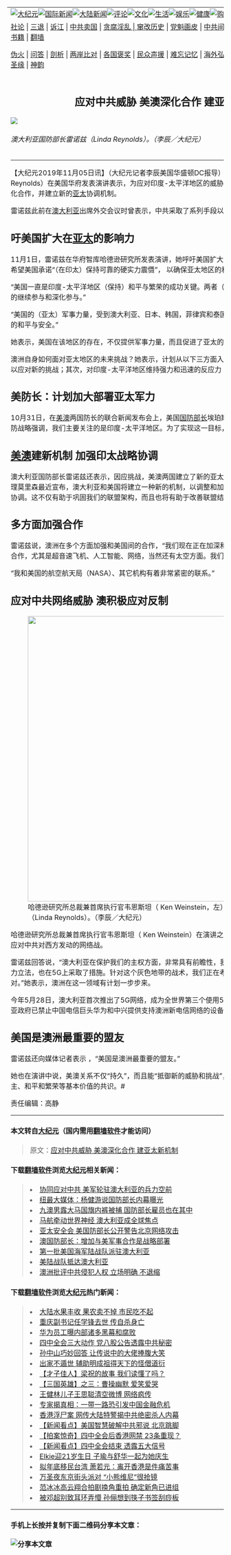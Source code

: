 <a name="1" id="1" target="_blank"></a><span id="1"></span>
<table border="0"><tr><td colspan="2" VALIGN=TOP><a href="https://github.com/cqlwsw285/djy/blob/master/gb/nsc413.md#1"><img src="https://gitlab.com/szzdlab/www/raw/master/t/djy/1.jpg" title="大纪元"></a><a href="https://github.com/cqlwsw285/djy/blob/master/gb/n24hr.md#1"><img src="https://gitlab.com/szzdlab/www/raw/master/t/djy/3.jpg" title="国际新闻"></a><a href="https://github.com/cqlwsw285/djy/blob/master/gb/nsc413.md#1"><img src="https://gitlab.com/szzdlab/www/raw/master/t/djy/4.jpg" title="大陆新闻"></a><a href="https://github.com/cqlwsw285/djy/blob/master/gb/news392.md#1"><img src="https://gitlab.com/szzdlab/www/raw/master/t/djy/5.jpg" title="评论"></a><a href="https://github.com/cqlwsw285/djy/blob/master/gb/news2007.md#1"><img src="https://gitlab.com/szzdlab/www/raw/master/t/djy/6.jpg" title="文化"></a><a href="https://github.com/cqlwsw285/djy/blob/master/gb/news2008.md#1"><img src="https://gitlab.com/szzdlab/www/raw/master/t/djy/7.jpg" title="生活"></a><a href="https://github.com/cqlwsw285/djy/blob/master/gb/ncyule.md#1"><img src="https://gitlab.com/szzdlab/www/raw/master/t/djy/8.jpg" title="娱乐"></a><a href="https://github.com/cqlwsw285/djy/blob/master/gb/nsc1002.md#1"><img src="https://gitlab.com/szzdlab/www/raw/master/t/djy/9.jpg" title="健康"><a href="https://www.youlucky.com"><img src="https://gitlab.com/szzdlab/www/raw/master/t/djy/10.jpg" title="购物"></a><a href="https://www.supportepoch.org/donation?utm_medium=epochtimes&utm_source=referral&utm_campaign=donate_button_djyhomepage"><img src="https://gitlab.com/szzdlab/www/raw/master/t/djy/12.jpg" title="捐款"></a></td></tr>
<tr><td colspan="2" VALIGN=TOP><a target="_blank" href="https://github.com/cqlwsw285/djy/blob/master/gb/9p.md#1">社论</a> | <a target="_blank" href="https://github.com/cqlwsw285/djy/blob/master/gb/nf5657.md#1">三退</a> | <a target="_blank" href="https://github.com/cqlwsw285/djy/blob/master/gb/nf6123.md#1">诉江</a> | <a target="_blank" href="https://github.com/cqlwsw285/djy/blob/master/gb/nf1176117.md#1">中共卖国</a> | <a target="_blank" href="https://github.com/cqlwsw285/djy/blob/master/gb/nf5773.md#1">贪腐淫乱 | <a target="_blank" href="https://github.com/cqlwsw285/djy/blob/master/gb/nf1176115.md#1">窜改历史</a> | <a target="_blank" href="https://github.com/cqlwsw285/djy/blob/master/gb/nf1176107.md#1">党魁画皮</a> | <a target="_blank" href="https://github.com/cqlwsw285/djy/blob/master/gb/nf1320400.md#1">中共间谍</a> | <a target="_blank" href="https://github.com/cqlwsw285/djy/blob/master/gb/nf1176114.md#1">破坏传统</a> | <a target="_blank" href="https://github.com/cqlwsw285/djy/blob/master/gb/nf5287.md#1">恶贯满盈</a> | <a target="_blank" href="https://github.com/cqlwsw285/djy/blob/master/gb/ncid278.md#1">人权</a> | <a target="_blank" href="https://github.com/cqlwsw285/djy/blob/master/gb/nf1176111.md#1">迫害</a> | <a target="_blank" href="https://github.com/cqlwsw285/djy/blob/master/gb/nf1235328.md#1">书籍</a> | <a target="_blank" href="https://github.com/cqlwsw285/www/blob/master/README.md?zsrh#1">翻墙</a></p><p><a target="_blank" href="https://github.com/cqlwsw285/djy/blob/master/gb/nf5562.md#1">伪火</a> | <a target="_blank" href="https://github.com/cqlwsw285/djy/blob/master/gb/nf4378.md#1">问答</a> | <a target="_blank" href="https://github.com/cqlwsw285/djy/blob/master/gb/nf5792.md#1">剖析</a> | <a target="_blank" href="https://github.com/cqlwsw285/djy/blob/master/gb/nf5735.md#1">两岸比对</a> | <a target="_blank" href="https://github.com/cqlwsw285/djy/blob/master/gb/nf6119.md#1">各国褒奖</a> | <a target="_blank" href="https://github.com/cqlwsw285/djy/blob/master/gb/nf6120.md#1">民众声援</a> | <a target="_blank" href="https://github.com/cqlwsw285/djy/blob/master/gb/nf1188594.md#1">难忘记忆</a> | <a target="_blank" href="https://github.com/cqlwsw285/djy/blob/master/gb/nf3180.md#1">海外弘传</a> | <a target="_blank" href="https://github.com/cqlwsw285/djy/blob/master/gb/nf5410.md#1">万人上访</a> | <a target="_blank" href="https://github.com/cqlwsw285/ntdtv/blob/master/gb/prog1530_1.md#1">和平抗议</a> | <a target="_blank" href="https://github.com/cqlwsw285/djy/blob/master/gb/nf4386.md#1">支持</a> | <a target="_blank" href="https://github.com/cqlwsw285/djy/blob/master/gb/nf4389.md#1">真相</a> | <a target="_blank" href="https://github.com/cqlwsw285/djy/blob/master/gb/nf5790.md#1">圣缘</a> | <a target="_blank" href="https://github.com/cqlwsw285/djy/blob/master/gb/nf4786.md#1">神韵</a></td></tr>
<tr><td VALIGN=TOP width="626"><h2 align=center>应对中共威胁 美澳深化合作 建亚太新机制</h2>
<img src="http://i.epochtimes.com/assets/uploads/2019/11/a-1-600x400.jpg" />
<h6>澳大利亚国防部长雷诺兹（Linda Reynolds）。（李辰／大纪元）
</h6>
<hr>
<p>【大纪元2019年11月05日讯】（大纪元记者李辰美国华盛顿DC报导）<a href="https://github.com/cqlwsw285/djy/blob/master/gb/tag/%E6%BE%B3%E5%A4%A7%E5%88%A9%E4%BA%9A.md">澳大利亚</a><a href="https://github.com/cqlwsw285/djy/blob/master/gb/tag/%E5%9B%BD%E9%98%B2%E9%83%A8%E9%95%BF.md">国防部长</a>雷诺兹（Linda Reynolds）在美国华府发表演讲表示，为应对印度-太平洋地区的威胁和挑战，澳洲和美国正在加强和深化合作，并建立新的<a href="https://github.com/cqlwsw285/djy/blob/master/gb/tag/%E4%BA%9A%E5%A4%AA.md">亚太</a>协调机制。</p>
<p>雷诺兹此前在<a href="https://github.com/cqlwsw285/djy/blob/master/gb/tag/%E6%BE%B3%E5%A4%A7%E5%88%A9%E4%BA%9A.md">澳大利亚</a>出席外交会议时曾表示，中共采取了系列手段以破坏印太地区稳定。</p>
<h2>吁美国扩大在<a href="https://github.com/cqlwsw285/djy/blob/master/gb/tag/%E4%BA%9A%E5%A4%AA.md">亚太</a>的影响力</h2>
<p>11月1日，雷诺兹在华府智库哈德逊研究所发表演讲，她呼吁美国扩大在亚太的影响力。她说，澳大利亚希望美国承诺“（在印太）保持可靠的硬实力震慑”， 以确保亚太地区的和平。</p>
<p>“美国一直是印度-太平洋地区（保持）和平与繁荣的成功关键。两者（和平与繁荣）的未来都取决于美国的继续参与和深化参与。”</p>
<p>“美国的（亚太）军事力量，受到澳大利亚、日本、韩国，菲律宾和泰国的支持，长期以来维护了该地区的和平与安全。”</p>
<p>她表示，美国在该地区的存在，不仅提供军事力量，而且促进了亚太的经济增长和民主体制改善。</p>
<p>澳洲自身如何面对亚太地区的未来挑战？她表示，计划从以下三方面入手：“首先，确保我们的震慑力，以应对新的挑战；其次，对印度-太平洋地区维持强力和迅速的反应力；第三，加强军事和技术优势。”</p>
<h2>美防长：计划加大部署亚太军力</h2>
<p>10月31日，在<a href="https://github.com/cqlwsw285/djy/blob/master/gb/tag/%E7%BE%8E%E6%BE%B3.md">美澳</a>两国防长的联合新闻发布会上，美国<a href="https://github.com/cqlwsw285/djy/blob/master/gb/tag/%E5%9B%BD%E9%98%B2%E9%83%A8%E9%95%BF.md">国防部长</a>埃珀斯（Mark Esper）表示，“我们的国防战略强调，我们主要关注的是印度-太平洋地区。为了实现这一目标，需要将军力重新部署到该地区 。”</p>
<h2><a href="https://github.com/cqlwsw285/djy/blob/master/gb/tag/%E7%BE%8E%E6%BE%B3.md">美澳</a>建新机制 加强印太战略协调</h2>
<p>澳大利亚国防部长雷诺兹还表示，因应挑战，美澳两国建立了新的亚太战略协调机制。她说，“（澳洲）总理莫里森最近宣布，澳大利亚和美国将建立一种新的机制，以调整和加强我们对印度-太平洋地区的战略协调。这不仅有助于巩固我们的联盟架构，而且也将有助于改善联盟结构。”</p>
<h2>多方面加强合作</h2>
<p>雷诺兹说，澳洲在多个方面加强和美国间的合作，“我们现在正在加深和美国在科学、科技和研究领域的合作，尤其是超音速飞机、人工智能、网络，当然还有太空方面。我们正在更加紧密地合作。”</p>
<p>“我和美国的航空航天局（NASA）、其它机构有着非常紧密的联系。”</p>
<h2>应对中共网络威胁 澳积极应对反制</h2>
<figure id="attachment_11633124" style="width: 663px" class="wp-caption aligncenter"><a href="http://i.epochtimes.com/assets/uploads/2019/11/b.jpg"><img class="size-medium_vertical wp-image-11633124" src="http://i.epochtimes.com/assets/uploads/2019/11/b-663x400.jpg" alt="" width="663" b="400" /></a><figcaption class="wp-caption-text">哈德逊研究所总裁兼首席执行官韦恩斯坦（ Ken Weinstein，左）和澳大利亚国防部长雷诺兹（Linda Reynolds）。（李辰／大纪元）</figcaption></figure>
<p>哈德逊研究所总裁兼首席执行官韦恩斯坦（ Ken Weinstein）在演讲之后的对话环节，向雷诺兹问到如何应对中共对西方发动的网络战。</p>
<p>雷诺兹回答说，“澳大利亚在保护我们的主权方面，非常具有前瞻性，我们现在对外国的干扰（渗透）强力立法，也在5G上采取了措施。针对这个灰色地带的战术，我们正在考虑其它的措施，加以识别和应对。”她表示，澳洲在这一领域有计划一步步来。</p>
<p>今年5月28日，澳大利亚首次推出了5G网络，成为全世界第三个使用5G网络的国家。在这之前，澳大利亚政府已禁止中国电信巨头华为和中兴提供支持澳洲新电信网络的设备，参与其5G网络建设。</p>
<h2>美国是澳洲最重要的盟友</h2>
<p>雷诺兹还向媒体记者表示 ，“美国是澳洲最重要的盟友。”</p>
<p>她也在演讲中说，美澳关系不仅“持久”，而且能“抵御新的威胁和挑战”，而两国关系的稳定，来自对民主、和平和繁荣等基本价值的共识。#</p>
<p>责任编辑：高静</p>

<hr>

#### 本文转自<a href="http://www.epochtimes.com">大纪元</a>（国内需用<a href="https://git.io/JesJV">翻墙软件</a>才能访问）
> 原文：<a href="http://www.epochtimes.com/gb/19/11/4/n11633101.htm">应对中共威胁 美澳深化合作 建亚太新机制</a>


#### 下载<a href="https://git.io/JesJV">翻墙软件</a>浏览<a href="http://www.epochtimes.com">大纪元</a>相关新闻：
> <li><a href="http://www.epochtimes.com/gb/19/4/30/n11224434.htm">协同应对中共 美军轮驻澳大利亚的兵力空前</a></li>
> <li><a href="http://www.epochtimes.com/gb/17/12/21/n9978834.htm">纽最大媒体：杨健游说国防部长内幕曝光</a></li>
> <li><a href="http://www.epochtimes.com/gb/16/10/4/n8364949.htm">九澳男露大马国旗内裤被捕 国防部长雇员也在其中</a></li>
> <li><a href="http://www.epochtimes.com/gb/14/3/21/n4112180.htm">马航牵动世界神经  澳大利亚成全球焦点</a></li>
> <li><a href="http://www.epochtimes.com/gb/13/6/2/n3884598.htm">亚太安全会 美国防部长公开警告北京网络攻击</a></li>
> <li><a href="http://www.epochtimes.com/gb/12/5/2/n3579104.htm">澳国防部长：增加与美军事合作是战略部署</a></li>
> <li><a href="http://www.epochtimes.com/gb/12/4/4/n3557891.htm">第一批美国海军陆战队派驻澳大利亚</a></li>
> <li><a href="http://www.epochtimes.com/gb/12/4/4/n3558017.htm">美陆战队抵达澳大利亚</a></li>
> <li><a href="https://github.com/cqlwsw285/djy/blob/master/gb/19/11/3/n11630771.md">澳洲批评中共侵犯人权 立场明确 不退缩</a></li>

#### 下载<a href="https://git.io/JesJV">翻墙软件</a>浏览<a href="http://www.epochtimes.com">大纪元</a>热门新闻：
> <li><a href="http://www.epochtimes.com/gb/19/11/3/n11631029.htm">大陆水果丰收 果农卖不掉 市民吃不起</a></li>
> <li><a href="http://www.epochtimes.com/gb/19/11/3/n11630905.htm">重庆副书记任学锋去世 传自杀身亡</a></li>
> <li><a href="http://www.epochtimes.com/gb/19/11/3/n11630930.htm">华为员工曝内部诸多黑幕和腐败</a></li>
> <li><a href="http://www.epochtimes.com/gb/19/11/3/n11631155.htm">四中全会三大动作 党八股公告透露中共秘密</a></li>
> <li><a href="http://www.epochtimes.com/gb/19/10/24/n11610675.htm">孙中山巧妙回答 让传说中的大佬捧腹大笑</a></li>
> <li><a href="http://www.epochtimes.com/gb/19/10/24/n11610229.htm">出家不遁世 辅助明成祖得天下的怪僧道衍</a></li>
> <li><a href="http://www.epochtimes.com/gb/19/10/25/n11612042.htm">【才子佳人】梁祝的故事 我们读懂了吗？</a></li>
> <li><a href="http://www.epochtimes.com/gb/19/10/29/n11620112.htm">【三国英雄】之三：曹操幽默 爱笑爱哭</a></li>
> <li><a href="http://www.epochtimes.com/gb/19/11/2/n11629334.htm">王健林儿子王思聪清空微博 网络疯传</a></li>
> <li><a href="http://www.epochtimes.com/gb/19/10/28/n11618129.htm">专家揭真相：一带一路恐引发中国金融危机</a></li>
> <li><a href="http://www.epochtimes.com/gb/19/11/2/n11628953.htm">香港浮尸案 网传大陆特警揭中共绝密杀人内幕</a></li>
> <li><a href="http://www.epochtimes.com/gb/19/11/2/n11629293.htm">【新闻看点】美国智慧破解中共邪说 北京跳脚</a></li>
> <li><a href="http://www.epochtimes.com/gb/19/11/1/n11626043.htm">【拍案惊奇】四中全会后香港网禁 23条重现？</a></li>
> <li><a href="http://www.epochtimes.com/gb/19/10/31/n11625266.htm">【新闻看点】四中全会结束 透露五大信号</a></li>
> <li><a href="http://www.epochtimes.com/gb/19/11/2/n11628658.htm">Elkie迎21岁生日 子瑜与舒华一起为她庆生</a></li>
> <li><a href="http://www.epochtimes.com/gb/19/11/3/n11631025.htm">拟年底移民台湾 萧若元：离开香港是件痛苦事</a></li>
> <li><a href="http://www.epochtimes.com/gb/19/11/3/n11629875.htm">万圣夜东京街头派对 “小熊维尼”很抢镜</a></li>
> <li><a href="http://www.epochtimes.com/gb/19/11/3/n11630758.htm">范冰冰高云翔合拍剧换角重拍 确定新角已进组</a></li>
> <li><a href="http://www.epochtimes.com/gb/19/11/1/n11627888.htm">被邓超别致耳环弄懵 孙俪想到筷子书签刮痧板</a></li>
<hr>

#### 手机上长按并复制下面二维码分享本文章：<br><br><img src="http://d1p1.ip.zn2.us/v.php?action=qrcode&url=https://github.com/cqlwsw285/djy/blob/master/gb/19/11/4/n11633101.md%231" title="分享本文章"></td><td VALIGN=TOP><a href="https://github.com/cqlwsw285/djy/blob/master/gb/16/1/21/n4622075.md?dfh#1" target="_blank"><img src="https://gitlab.com/szzdlab/djy/raw/master/gb/300/wei-f1.jpg" title="中共的伪火骗局"  alt="中共的伪火骗局"></a><br><a href="https://github.com/cqlwsw285/www/blob/master/README.md?dfh#9" target="_blank"><img src="https://gitlab.com/szzdlab/djy/raw/master/gb/300/yong-h.jpg" title="永恒的见证"  alt="永恒的见证"></a><br><a href="https://github.com/cqlwsw285/djy/blob/master/gb/13/9/29/n3974789.md?dfh#1" target="_blank"><img src="https://gitlab.com/szzdlab/djy/raw/master/gb/300/shang-lnz.jpg" title="善良女子被中共投男牢"  alt="善良女子被中共投男牢"></a><br><a href="https://github.com/cqlwsw285/djy/blob/master/gb/16/3/16/n4663449.md?dfh#1" target="_blank"><img src="https://gitlab.com/szzdlab/djy/raw/master/gb/300/huo-z3.jpg" title="警卫目击活摘器官"  alt="警卫目击活摘器官"></a><br><a href="https://github.com/cqlwsw285/djy/blob/master/gb/16/8/7/n8177641.md?dfh#1" target="_blank"><img src="https://gitlab.com/szzdlab/djy/raw/master/gb/300/huo-z4.jpg" title="证人描述活摘恐怖"  alt="证人描述活摘恐怖"></a><br><a href="https://github.com/cqlwsw285/djy/blob/master/gb/10/4/19/n2881569.md?dfh#1" target="_blank"><img src="https://gitlab.com/szzdlab/djy/raw/master/gb/300/huo-z1.jpg" title="揭开活摘器官黑幕"  alt="揭开活摘器官黑幕"></a><br><a href="https://github.com/cqlwsw285/djy/blob/master/gb/10/11/7/n3077476.md?dfh#1" target="_blank"><img src="https://gitlab.com/szzdlab/djy/raw/master/gb/300/ma-ks.jpg" title="马克思的成魔之路"  alt="马克思的成魔之路"></a><br><a href="https://github.com/cqlwsw285/djy/blob/master/gb/14/6/9/n4173977.md?dfh#1" target="_blank"><img src="https://gitlab.com/szzdlab/djy/raw/master/gb/300/chang-zs.jpg" title="藏字石 蕴天机"  alt="藏字石 蕴天机"></a><br><a href="https://github.com/cqlwsw285/djy/blob/master/gb/18/5/10/n10381511.md?dfh#1" target="_blank"><img src="https://gitlab.com/szzdlab/djy/raw/master/gb/300/st1.jpg" title="关注3亿人三退"  alt="关注3亿人三退"></a><br><a href="https://github.com/cqlwsw285/djy/blob/master/gb/18/3/21/n10237682.md?dfh#1" target="_blank"><img src="https://gitlab.com/szzdlab/djy/raw/master/gb/300/jie-t.jpg" title="解体中共复兴中华"  alt="解体中共复兴中华"></a><br><a href="https://github.com/cqlwsw285/djy/blob/master/gb/9/2/9/n2422991.md?dfh#1" target="_blank"><img src="https://gitlab.com/szzdlab/djy/raw/master/gb/300/gao-zs.jpg" title="中共迫害良心律师"  alt="中共迫害良心律师"></a><br><a href="https://github.com/cqlwsw285/djy/blob/master/gb/18/12/9/n10900044.md?dfh#1" target="_blank"><img src="https://gitlab.com/szzdlab/djy/raw/master/gb/300/sj1.jpg" title="303万人举报江泽民"  alt="303万人举报江泽民"></a><br><a href="https://github.com/cqlwsw285/djy/blob/master/gb/18/8/28/n10672014.md?dfh#1" target="_blank"><img src="https://gitlab.com/szzdlab/djy/raw/master/gb/300/sj2.jpg" title="这些官员为何起诉江泽民"  alt="这些官员为何起诉江泽民"></a><br><a href="https://github.com/cqlwsw285/djy/blob/master/gb/8/12/18/n2367165.md?dfh#1" target="_blank"><img src="https://gitlab.com/szzdlab/djy/raw/master/gb/300/liangan.jpg" title="海峡两岸的强烈对比"  alt="海峡两岸的强烈对比"></a><br><a href="https://github.com/cqlwsw285/djy/blob/master/gb/15/5/5/n4427238.md?dfh#1" target="_blank"><img src="https://gitlab.com/szzdlab/djy/raw/master/gb/300/jia-ndzl.jpg" title="加拿大总理的贺信"  alt="加拿大总理的贺信"></a><br><a href="https://github.com/cqlwsw285/djy/blob/master/gb/11/6/17/n3289382.md?dfh#1" target="_blank"><img src="https://gitlab.com/szzdlab/djy/raw/master/gb/300/xiao-wd.jpg" title="探寻真相兼听则明"  alt="探寻真相兼听则明"></a><br><a href="https://github.com/cqlwsw285/djy/blob/master/gb/18/10/27/n10812623.md?dfh#1" target="_blank"><img src="https://gitlab.com/szzdlab/djy/raw/master/gb/300/yindu.jpg" title="印度媒体报道东方"  alt="印度媒体报道东方"></a><br><a href="https://github.com/cqlwsw285/djy/blob/master/gb/18/6/9/n10469652.md?dfh#1" target="_blank"><img src="https://gitlab.com/szzdlab/djy/raw/master/gb/300/xie-j.jpg" title="不一样的海外校园"  alt="不一样的海外校园"></a><br><a href="https://github.com/cqlwsw285/djy/blob/master/gb/7/4/5/n1669415.md?dfh#1" target="_blank"><img src="https://gitlab.com/szzdlab/djy/raw/master/gb/300/li-up.jpg" title="从大师到徒弟的传奇"  alt="从大师到徒弟的传奇"></a><br><a href="https://github.com/cqlwsw285/djy/blob/master/gb/17/5/26/n9191512.md?dfh#1" target="_blank"><img src="https://gitlab.com/szzdlab/djy/raw/master/gb/300/zfl2.jpg" title="亿万人与东方一本奇书"  alt="亿万人与东方一本奇书"></a><br><a href="https://github.com/cqlwsw285/djy/blob/master/gb/13/11/27/n4020290.md?dfh#1" target="_blank"><img src="https://gitlab.com/szzdlab/djy/raw/master/gb/300/zhen-h.jpg" title="大陆见不到的震撼场面"  alt="大陆见不到的震撼场面"></a><br><a href="https://github.com/cqlwsw285/djy/blob/master/gb/15/7/17/n4482910.md?dfh#1" target="_blank"><img src="https://gitlab.com/szzdlab/djy/raw/master/gb/300/dalu-sk.jpg" title="人心向善 大陆当初盛况"  alt="人心向善 大陆当初盛况"></a><br><a href="https://github.com/cqlwsw285/djy/blob/master/gb/9/10/15/n2689419.md?dfh#1" target="_blank"><img src="https://gitlab.com/szzdlab/djy/raw/master/gb/300/zfl1.jpg" title="追寻真理 这书讲什么"  alt="追寻真理 这书讲什么"></a><br><a href="https://github.com/cqlwsw285/www/blob/master/README.md?dfh#1" target="_blank"><img src="https://gitlab.com/szzdlab/djy/raw/master/gb/300/fq1.jpg" title="下载免费翻墙软件"  alt="下载免费翻墙软件"></a><br></td></tr></table>
